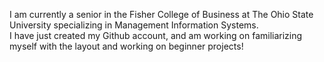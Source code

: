I am currently a senior in the Fisher College of Business at The Ohio State University specializing in Management Information Systems.  
  I have just created my Github account, and am working on familiarizing myself with the layout and working on beginner projects!

<!--
**cooperlillquist/cooperlillquist** is a ✨ _special_ ✨ repository because its `README.md` (this file) appears on your GitHub profile.

Here are some ideas to get you started:

- 🔭 I’m currently working on ...
- 🌱 I’m currently learning ...
- 👯 I’m looking to collaborate on ...
- 🤔 I’m looking for help with ...
- 💬 Ask me about ...
- 📫 How to reach me: ...
- 😄 Pronouns: ...
- ⚡ Fun fact: ...
-->
